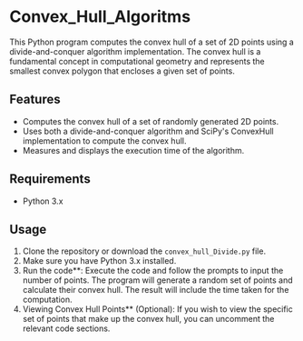 # Convex_Hull_Algoritms

This Python program computes the convex hull of a set of 2D points using a divide-and-conquer algorithm implementation. The convex hull is a fundamental concept in computational geometry and represents the smallest convex polygon that encloses a given set of points.

## Features

- Computes the convex hull of a set of randomly generated 2D points.
- Uses both a divide-and-conquer algorithm and SciPy's ConvexHull implementation to compute the convex hull.
- Measures and displays the execution time of the algorithm.

## Requirements

- Python 3.x

## Usage

1. Clone the repository or download the `convex_hull_Divide.py` file.
2. Make sure you have Python 3.x installed.
3. Run the code**: Execute the code and follow the prompts to input the number of points. The program will generate a random set of points and calculate their convex hull. The result will include the time taken for the computation.
4. Viewing Convex Hull Points** (Optional): If you wish to view the specific set of points that make up the convex hull, you can uncomment the relevant code sections.
